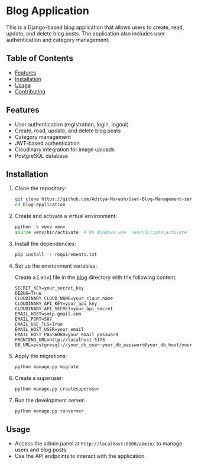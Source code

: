 # Blog Application

This is a Django-based blog application that allows users to create, read, update, and delete blog posts. The application also includes user authentication and category management.

## Table of Contents

- [Features](#features)
- [Installation](#installation)
- [Usage](#usage)
- [Contributing](#contributing)

## Features

- User authentication (registration, login, logout)
- Create, read, update, and delete blog posts
- Category management
- JWT-based authentication
- Cloudinary integration for image uploads
- PostgreSQL database

## Installation

1. Clone the repository:

    ```sh
    git clone https://github.com/Aditya-Naresh/User-Blog-Management-server.git
    cd blog-application
    ```

2. Create and activate a virtual environment:

    ```sh
    python -m venv venv
    source venv/bin/activate  # On Windows use `venv\Scripts\activate`
    ```

3. Install the dependencies:

    ```sh
    pip install -r requirements.txt
    ```

4. Set up the environment variables:

    Create a [.env] file in the [blog](blog) directory with the following content:

    ```env
    SECRET_KEY=your_secret_key
    DEBUG=True
    CLOUDINARY_CLOUD_NAME=your_cloud_name
    CLOUDINARY_API_KEY=your_api_key
    CLOUDINARY_API_SECRET=your_api_secret
    EMAIL_HOST=smtp.gmail.com
    EMAIL_PORT=587
    EMAIL_USE_TLS=True
    EMAIL_HOST_USER=your_email
    EMAIL_HOST_PASSWORD=your_email_password
    FRONTEND_URL=http://localhost:5173
    DB_URL=postgresql://your_db_user:your_db_password@your_db_host/your_db_name
    ```

5. Apply the migrations:

    ```sh
    python manage.py migrate
    ```

6. Create a superuser:

    ```sh
    python manage.py createsuperuser
    ```

7. Run the development server:

    ```sh
    python manage.py runserver
    ```

## Usage

- Access the admin panel at `http://localhost:8000/admin/` to manage users and blog posts.
- Use the API endpoints to interact with the application.

